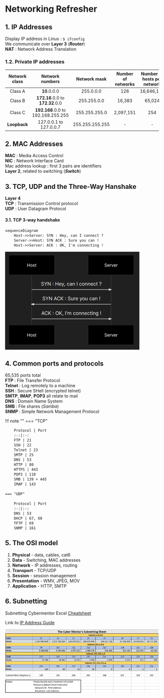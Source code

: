# Networking Refresher

## 1. IP Addresses

Display IP address in Linux : `$ ifconfig`  
We communicate over **Layer 3**  (***Router***)  
**NAT** : Network Address Translation  

### 1.2. Private IP addresses

**Network class**|**Network numbers**|**Network mask**|**Number of networks**|**Number of hosts per network**
:---:|:---:|:---:|:---:|:---:
Class A|**10**.0.0.0|255.0.0.0|126|16,646,144
Class B|**172.16**.0.0 to **172.32**.0.0|255.255.0.0|16,383|65,024
Class C|**192.168**.0.0 to 192.168.255.255|255.255.255.0|2,097,151|254
**Loopback**|127.0.0.1 to 127.0.0.7|255.255.255.255|-|-


## 2. MAC Addresses

**MAC** : Media Access Control  
**NIC** : Network Interface Card  
Mac address lookup : first 3 pairs are identifiers  
**Layer 2**, related to switching (***Switch***)  

## 3. TCP, UDP and the Three-Way Hanshake

**Layer 4**  
**TCP** : Transmission Control protocol  
**UDP** : User Datagram Protocol  

#### 3.1. TCP 3-way handshake

```mermaid
sequenceDiagram
    Host->>Server: SYN : Hey, can I connect ?
    Server->>Host: SYN ACK : Sure you can !
    Host->>Server: ACK : OK, I'm connecting !
```
![3way-handshake](images/3way-handshake-mermaid.png)

## 4. Common ports and protocols

65,535 ports total  
**FTP** : File Transfer Protocol  
**Telnet** : Log remotely to a machine  
**SSH** : Secure SHell (encrypted telnet)  
**SMTP**, **IMAP**, **POP3** all relate to mail  
**DNS** :  Domain Name System  
**SMB** : File shares (*Samba*)  
**SNMP** : Simple Network Management Protocol  

!!! note ""
    === "TCP"
    
        Protocol | Port
        :-:|:-:
        FTP | 21
        SSH | 22
        Telnet | 23
        SMTP | 25
        DNS | 53
        HTTP | 80
        HTTPS | 443
        POP3 | 110
        SMB | 139 + 445
        IMAP | 143
    
    === "UDP"
    
        Protocol | Port
        :-:|:-:
        DNS | 53
        DHCP | 67, 68
        TFTP | 69
        SNMP | 161

## 5. The OSI model

1. **Physical** - data, cables, cat6
2. **Data** - Switching, MAC addresses
3. **Network** - IP addresses, routing
4. **Transport** - TCP/UDP
5. **Session** - session management
6. **Presentation** - WMV, JPEG, MOV
7. **Application** - HTTP, SMTP

## 6. Subnetting
  
Subnetting Cybermentor Excel [Cheatsheet](files/Subnet-Guide.xlsx)

Link to [IP Address Guide](<https://ipaddressguide.com>)

![Cyber Mentor Subnetting](images/peh-subnetting-cheatsheet.JPG)